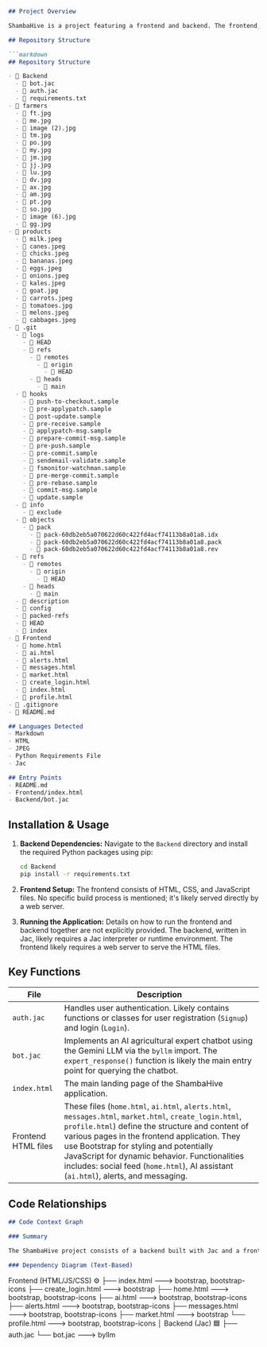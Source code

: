 ```markdown
## Project Overview

ShambaHive is a project featuring a frontend and backend. The frontend, located in the `Frontend` directory, likely handles the user interface and presentation. The backend, in the `Backend` directory, likely manages data, logic, and APIs. The project also includes image folders for products and farmers, suggesting image-related functionalities.

## Repository Structure

```markdown
## Repository Structure

- 📁 Backend
  - 📄 bot.jac
  - 📄 auth.jac
  - 📄 requirements.txt
- 📁 farmers
  - 📄 ft.jpg
  - 📄 me.jpg
  - 📄 image (2).jpg
  - 📄 tm.jpg
  - 📄 po.jpg
  - 📄 my.jpg
  - 📄 jm.jpg
  - 📄 jj.jpg
  - 📄 lu.jpg
  - 📄 dv.jpg
  - 📄 ax.jpg
  - 📄 am.jpg
  - 📄 pt.jpg
  - 📄 so.jpg
  - 📄 image (6).jpg
  - 📄 gg.jpg
- 📁 products
  - 📄 milk.jpeg
  - 📄 canes.jpeg
  - 📄 chicks.jpeg
  - 📄 bananas.jpeg
  - 📄 eggs.jpeg
  - 📄 onions.jpeg
  - 📄 kales.jpeg
  - 📄 goat.jpg
  - 📄 carrots.jpeg
  - 📄 tomatoes.jpg
  - 📄 melons.jpeg
  - 📄 cabbages.jpeg
- 📁 .git
  - 📁 logs
    - 📄 HEAD
    - 📁 refs
      - 📁 remotes
        - 📁 origin
          - 📄 HEAD
      - 📁 heads
        - 📄 main
  - 📁 hooks
    - 📄 push-to-checkout.sample
    - 📄 pre-applypatch.sample
    - 📄 post-update.sample
    - 📄 pre-receive.sample
    - 📄 applypatch-msg.sample
    - 📄 prepare-commit-msg.sample
    - 📄 pre-push.sample
    - 📄 pre-commit.sample
    - 📄 sendemail-validate.sample
    - 📄 fsmonitor-watchman.sample
    - 📄 pre-merge-commit.sample
    - 📄 pre-rebase.sample
    - 📄 commit-msg.sample
    - 📄 update.sample
  - 📁 info
    - 📄 exclude
  - 📁 objects
    - 📁 pack
      - 📄 pack-60db2eb5a070622d60c422fd4acf74113b8a01a8.idx
      - 📄 pack-60db2eb5a070622d60c422fd4acf74113b8a01a8.pack
      - 📄 pack-60db2eb5a070622d60c422fd4acf74113b8a01a8.rev
  - 📁 refs
    - 📁 remotes
      - 📁 origin
        - 📄 HEAD
    - 📁 heads
      - 📄 main
  - 📄 description
  - 📄 config
  - 📄 packed-refs
  - 📄 HEAD
  - 📄 index
- 📁 Frontend
  - 📄 home.html
  - 📄 ai.html
  - 📄 alerts.html
  - 📄 messages.html
  - 📄 market.html
  - 📄 create_login.html
  - 📄 index.html
  - 📄 profile.html
- 📄 .gitignore
- 📄 README.md

## Languages Detected
- Markdown
- HTML
- JPEG
- Python Requirements File
- Jac

## Entry Points
- README.md
- Frontend/index.html
- Backend/bot.jac
```

## Installation & Usage

1.  **Backend Dependencies:** Navigate to the `Backend` directory and install the required Python packages using pip:

    ```bash
    cd Backend
    pip install -r requirements.txt
    ```

2.  **Frontend Setup:** The frontend consists of HTML, CSS, and JavaScript files.  No specific build process is mentioned; it's likely served directly by a web server.

3.  **Running the Application:**  Details on how to run the frontend and backend together are not explicitly provided.  The backend, written in Jac, likely requires a Jac interpreter or runtime environment.  The frontend likely requires a web server to serve the HTML files.

## Key Functions

| File        | Description                                                                                                                                                                                                                                                                                                                                                                                          |
| ----------- | ---------------------------------------------------------------------------------------------------------------------------------------------------------------------------------------------------------------------------------------------------------------------------------------------------------------------------------------------------------------------------------------------------- |
| `auth.jac`  | Handles user authentication. Likely contains functions or classes for user registration (`Signup`) and login (`Login`).                                                                                                                                                                                                                                                                            |
| `bot.jac`   | Implements an AI agricultural expert chatbot using the Gemini LLM via the `byllm` import. The `expert_response()` function is likely the main entry point for querying the chatbot.                                                                                                                                                                                                            |
| `index.html` | The main landing page of the ShambaHive application.                                                                                                                                                                                                                                                                                                                                             |
| Frontend HTML files | These files (`home.html`, `ai.html`, `alerts.html`, `messages.html`, `market.html`, `create_login.html`, `profile.html`) define the structure and content of various pages in the frontend application. They use Bootstrap for styling and potentially JavaScript for dynamic behavior. Functionalities includes: social feed (`home.html`), AI assistant (`ai.html`), alerts, and messaging. |

## Code Relationships

```markdown
## Code Context Graph

### Summary

The ShambaHive project consists of a backend built with Jac and a frontend built with HTML, CSS, and JavaScript, leveraging Bootstrap for styling. The backend handles user authentication (`auth.jac`) with `User` class and `Signup` and `Login` walkers, and provides an AI agricultural expert chatbot (`bot.jac`) using the Gemini LLM via the `byllm` import, exposing the `expert_response()` function. The frontend comprises multiple HTML files for different pages: a landing page (`index.html`), a login/signup page (`create_login.html`), a home page with social feed (`home.html`), an AI assistant interface (`ai.html`), an alerts display (`alerts.html`), a messaging interface (`messages.html`), a market page (`market.html`), and a user profile page (`profile.html`). These frontend pages heavily rely on Bootstrap and Bootstrap Icons for styling and interactivity, incorporating JavaScript for dynamic content rendering and user interactions such as posting, liking, commenting, and managing user profiles.

### Dependency Diagram (Text-Based)

```
Frontend (HTML/JS/CSS) ⚙️
├── index.html 🡒 bootstrap, bootstrap-icons
├── create_login.html 🡒 bootstrap
├── home.html 🡒 bootstrap, bootstrap-icons
├── ai.html 🡒 bootstrap, bootstrap-icons
├── alerts.html 🡒 bootstrap, bootstrap-icons
├── messages.html 🡒 bootstrap, bootstrap-icons
├── market.html 🡒 bootstrap
└── profile.html 🡒 bootstrap, bootstrap-icons
│
Backend (Jac) 🟦
├── auth.jac
└── bot.jac 🡒 byllm
```
```
